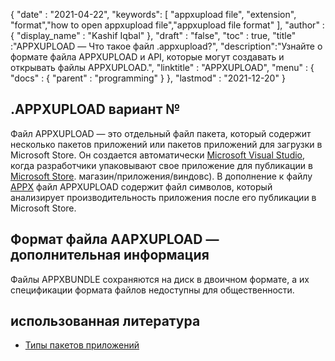 {
  "date" : "2021-04-22",
  "keywords": [ "appxupload file", "extension", "format","how to open appxupload file","appxupload file format" ],
  "author" : {
    "display_name" : "Kashif Iqbal"
},
  "draft" : "false",
  "toc" : true,
  "title" :"APPXUPLOAD — Что такое файл .appxupload?",
  "description":"Узнайте о формате файла APPXUPLOAD и API, которые могут создавать и открывать файлы APPXUPLOAD.",
  "linktitle" : "APPXUPLOAD",
  "menu" : {
    "docs" : {
      "parent" : "programming"
}
},
  "lastmod" : "2021-12-20"
}

## .APPXUPLOAD вариант №

Файл APPXUPLOAD — это отдельный файл пакета, который содержит несколько пакетов приложений или пакетов приложений для загрузки в Microsoft Store. Он создается автоматически [Microsoft Visual Studio](https://visualstudio.microsoft.com/), когда разработчики упаковывают свое приложение для публикации в [Microsoft Store](https://www.microsoft.com/en-us/). магазин/приложения/виндовс). В дополнение к файлу [APPX](/ru/programming/appx/) файл APPXUPLOAD содержит файл символов, который анализирует производительность приложения после его публикации в Microsoft Store.

## Формат файла AAPXUPLOAD — дополнительная информация

Файлы APPXBUNDLE сохраняются на диск в двоичном формате, а их спецификации формата файлов недоступны для общественности.

## использованная литература

* [Типы пакетов приложений](https://learn.microsoft.com/en-us/windows/msix/package/packaging-uwp-apps)

